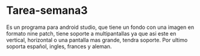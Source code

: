 # Tarea-semana3
Es un programa para android studio, que tiene un fondo con una imagen en formato nine patch, tiene soporte a multipantallas ya que asi este en vertical, horizontal o una pantalla mas grande, tendra soporte. Por ultimo soporta español, ingles, frances y aleman.
